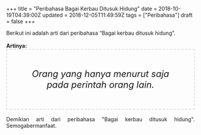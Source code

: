 +++
title = "Peribahasa Bagai Kerbau Ditusuk Hidung"
date = 2018-10-19T04:39:00Z
updated = 2018-12-05T11:49:59Z
tags = ["Peribahasa"]
draft = false
+++

<div dir="ltr" style="text-align: left;" trbidi="on"><div style="text-align: justify;">Berikut ini adalah arti dari peribahasa “Bagai kerbau ditusuk hidung”.</div><br /><div style="text-align: justify;"><b>Artinya:</b></div><div style="border: 2px dashed #ddd; font-size: 24px; height: auto; margin: 0 auto; padding: 50px; text-align: center; width: auto;"><i>Orang yang hanya menurut saja pada perintah orang lain.</i></div><div style="text-align: justify;"><br /></div><div style="text-align: justify;">Demikian arti dari peribahasa "Bagai kerbau ditusuk hidung". Semogabermanfaat.</div></div>

